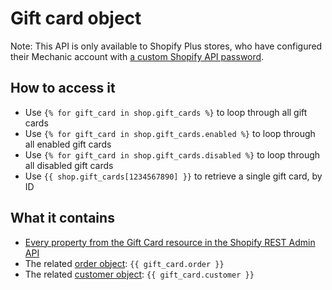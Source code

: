 # Gift card object

Note: This API is only available to Shopify Plus stores, who have configured their Mechanic account with [a custom Shopify API password](https://help.usemechanic.com/en/articles/3486326-using-a-custom-shopify-api-password).

## How to access it

* Use `{% for gift_card in shop.gift_cards %}` to loop through all gift cards
* Use `{% for gift_card in shop.gift_cards.enabled %}` to loop through all enabled gift cards
* Use `{% for gift_card in shop.gift_cards.disabled %}` to loop through all disabled gift cards
*  Use `{{ shop.gift_cards[1234567890] }}` to retrieve a single gift card, by ID

## What it contains

* [Every property from the Gift Card resource in the Shopify REST Admin API](https://shopify.dev/docs/admin-api/rest/reference/plus/giftcard)
* The related [order object](../order-object.md): `{{ gift_card.order }}` 
* The related [customer object](customer-object.md): `{{ gift_card.customer }}`



